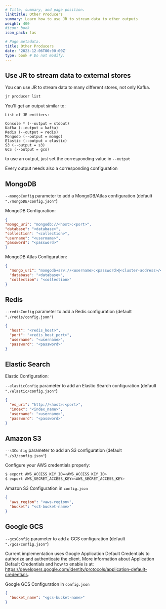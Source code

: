 ```yaml
---
# Title, summary, and page position.
linktitle: Other Producers
summary: Learn how to use JR to stream data to other outputs
weight: 400
#icon: book
icon_pack: fas

# Page metadata.
title: Other Producers
date: '2023-12-06T00:00:00Z'
type: book # Do not modify.
---
```


## Use JR to stream data to external stores

You can use JR to stream data to many different stores, not only Kafka.

```bash
jr producer list
```

You'll get an output similar to:
```
List of JR emitters:

Console * (--output = stdout)
Kafka (--output = kafka)
Redis (--output = redis)
Mongodb (--output = mongo)
Elastic (--output = elastic)
S3 (--output = s3)
GCS (--output = gcs)
```
to use an output, just set the corresponding value in `--output`

Every output needs also a corresponding configuration

## MongoDB

`--mongoConfig` parameter to add a MongoDB/Atlas configuration (default `"./mongoDB/config.json"`)

MongoDB Configuration:

```json
{
"mongo_uri": "mongodb://<host>:<port>",
"database": "<database>",
"collection": "<collection>",
"username": "<username>",
"password": "<password>"
}
```

MongoDB Atlas Configuration:

```json
{
  "mongo_uri": "mongodb+srv://<username>:<password>@<cluster-address>/<database-name>?retryWrites=true&w=majority",
  "database": "<database>",
  "collection": "<collection>"
}
```
## Redis

`--redisConfig` parameter to add a Redis configuration (default `"./redis/config.json"`)

```json
{
  "host": "<redis_host>",
  "port": "<redis_host_port>",
  "username": "<username>",
  "password": "<password>"
}
```

## Elastic Search

Elastic Configuration:

`--elasticConfig` parameter to add an Elastic Search configuration (default `"./elastic/config.json"`)

```json
{
  "es_uri": "http://<host>:<port>",
  "index": "<index_name>",
  "username": "<username>",
  "password": "<password>"
}
```

## Amazon S3

`--s3Config` parameter to add an S3 configuration (default `"./s3/config.json"`)

Configure your AWS credentials properly:

```bash
$ export AWS_ACCESS_KEY_ID=<AWS_ACCESS_KEY_ID>
$ export AWS_SECRET_ACCESS_KEY=<AWS_SECRET_ACCESS_KEY>
```

Amazon S3 Configuration in `config.json`

```json
{
  "aws_region": "<aws-region>",
  "bucket": "<s3-bucket-name>"
}
```

## Google GCS

`--gcsConfig` parameter to add a GCS configuration (default `"./gcs/config.json"`)

Current implementation uses Google Application Default Credentials to authorize and authenticate the client.
More information about Application Default Credentials and how to enable is at:
https://developers.google.com/identity/protocols/application-default-credentials.

Google GCS Configuration in `config.json`

```json
{
  "bucket_name": "<gcs-bucket-name>"
}
```
